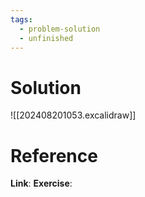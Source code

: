 ```yaml
---
tags:
  - problem-solution
  - unfinished
---
```

# Solution
![[202408201053.excalidraw]]

# Reference
**Link**:
**Exercise**: